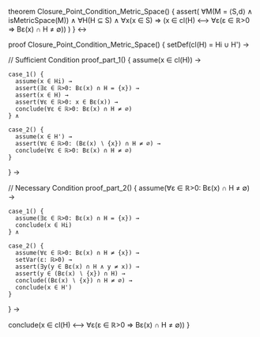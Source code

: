 theorem Closure_Point_Condition_Metric_Space() {
  assert(
    ∀M(M = ⟨S,d⟩ ∧ isMetricSpace(M)) ∧
    ∀H(H ⊆ S) ∧
    ∀x(x ∈ S) ⇒
    (x ∈ cl(H) ⟷ ∀ε(ε ∈ ℝ>0 ⇒ Bε(x) ∩ H ≠ ∅))
  )
} ↔

proof Closure_Point_Condition_Metric_Space() {
  setDef(cl(H) = Hi ∪ H') →
  
  // Sufficient Condition
  proof_part_1() {
    assume(x ∈ cl(H)) →
    
    case_1() {
      assume(x ∈ Hi) →
      assert(∃ε ∈ ℝ>0: Bε(x) ∩ H = {x}) →
      assert(x ∈ H) →
      assert(∀ε ∈ ℝ>0: x ∈ Bε(x)) →
      conclude(∀ε ∈ ℝ>0: Bε(x) ∩ H ≠ ∅)
    } ∧

    case_2() {
      assume(x ∈ H') →
      assert(∀ε ∈ ℝ>0: (Bε(x) ∖ {x}) ∩ H ≠ ∅) →
      conclude(∀ε ∈ ℝ>0: Bε(x) ∩ H ≠ ∅)
    }
  } →

  // Necessary Condition
  proof_part_2() {
    assume(∀ε ∈ ℝ>0: Bε(x) ∩ H ≠ ∅) →
    
    case_1() {
      assume(∃ε ∈ ℝ>0: Bε(x) ∩ H = {x}) →
      conclude(x ∈ Hi)
    } ∧

    case_2() {
      assume(∀ε ∈ ℝ>0: Bε(x) ∩ H ≠ {x}) →
      setVar(ε: ℝ>0) →
      assert(∃y(y ∈ Bε(x) ∩ H ∧ y ≠ x)) →
      assert(y ∈ (Bε(x) ∖ {x}) ∩ H) →
      conclude((Bε(x) ∖ {x}) ∩ H ≠ ∅) →
      conclude(x ∈ H')
    }
  } →
  
  conclude(x ∈ cl(H) ⟷ ∀ε(ε ∈ ℝ>0 ⇒ Bε(x) ∩ H ≠ ∅))
}
